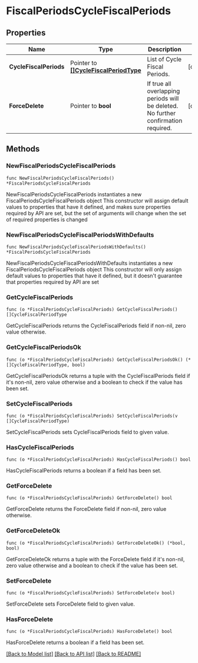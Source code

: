# FiscalPeriodsCycleFiscalPeriods

## Properties

Name | Type | Description | Notes
------------ | ------------- | ------------- | -------------
**CycleFiscalPeriods** | Pointer to [**[]CycleFiscalPeriodType**](CycleFiscalPeriodType.md) | List of Cycle Fiscal Periods. | [optional] 
**ForceDelete** | Pointer to **bool** | If true all overlapping periods will be deleted. No further confirmation required. | [optional] 

## Methods

### NewFiscalPeriodsCycleFiscalPeriods

`func NewFiscalPeriodsCycleFiscalPeriods() *FiscalPeriodsCycleFiscalPeriods`

NewFiscalPeriodsCycleFiscalPeriods instantiates a new FiscalPeriodsCycleFiscalPeriods object
This constructor will assign default values to properties that have it defined,
and makes sure properties required by API are set, but the set of arguments
will change when the set of required properties is changed

### NewFiscalPeriodsCycleFiscalPeriodsWithDefaults

`func NewFiscalPeriodsCycleFiscalPeriodsWithDefaults() *FiscalPeriodsCycleFiscalPeriods`

NewFiscalPeriodsCycleFiscalPeriodsWithDefaults instantiates a new FiscalPeriodsCycleFiscalPeriods object
This constructor will only assign default values to properties that have it defined,
but it doesn't guarantee that properties required by API are set

### GetCycleFiscalPeriods

`func (o *FiscalPeriodsCycleFiscalPeriods) GetCycleFiscalPeriods() []CycleFiscalPeriodType`

GetCycleFiscalPeriods returns the CycleFiscalPeriods field if non-nil, zero value otherwise.

### GetCycleFiscalPeriodsOk

`func (o *FiscalPeriodsCycleFiscalPeriods) GetCycleFiscalPeriodsOk() (*[]CycleFiscalPeriodType, bool)`

GetCycleFiscalPeriodsOk returns a tuple with the CycleFiscalPeriods field if it's non-nil, zero value otherwise
and a boolean to check if the value has been set.

### SetCycleFiscalPeriods

`func (o *FiscalPeriodsCycleFiscalPeriods) SetCycleFiscalPeriods(v []CycleFiscalPeriodType)`

SetCycleFiscalPeriods sets CycleFiscalPeriods field to given value.

### HasCycleFiscalPeriods

`func (o *FiscalPeriodsCycleFiscalPeriods) HasCycleFiscalPeriods() bool`

HasCycleFiscalPeriods returns a boolean if a field has been set.

### GetForceDelete

`func (o *FiscalPeriodsCycleFiscalPeriods) GetForceDelete() bool`

GetForceDelete returns the ForceDelete field if non-nil, zero value otherwise.

### GetForceDeleteOk

`func (o *FiscalPeriodsCycleFiscalPeriods) GetForceDeleteOk() (*bool, bool)`

GetForceDeleteOk returns a tuple with the ForceDelete field if it's non-nil, zero value otherwise
and a boolean to check if the value has been set.

### SetForceDelete

`func (o *FiscalPeriodsCycleFiscalPeriods) SetForceDelete(v bool)`

SetForceDelete sets ForceDelete field to given value.

### HasForceDelete

`func (o *FiscalPeriodsCycleFiscalPeriods) HasForceDelete() bool`

HasForceDelete returns a boolean if a field has been set.


[[Back to Model list]](../README.md#documentation-for-models) [[Back to API list]](../README.md#documentation-for-api-endpoints) [[Back to README]](../README.md)


